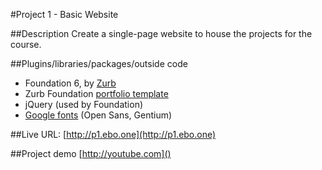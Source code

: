 #Project 1 - Basic Website


##Description
Create a single-page website to house the projects for the course.


##Plugins/libraries/packages/outside code
+ Foundation 6, by [Zurb](http://foundation.zurb.com)
+ Zurb Foundation [portfolio template](http://foundation.zurb.com/templates-previews-sites-f6/portfolio.html)
+ jQuery (used by Foundation)
+ [Google fonts](http://google.com/fonts) (Open Sans, Gentium)


##Live URL:
[http://p1.ebo.one](http://p1.ebo.one)


##Project demo
[http://youtube.com]()


